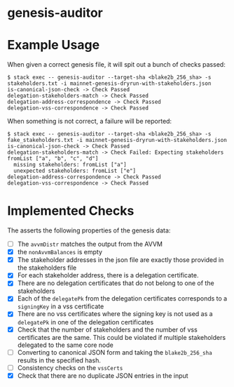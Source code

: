# genesis-auditor

# Example Usage

When given a correct genesis file, it will spit out a bunch of checks passed:

```
$ stack exec -- genesis-auditor --target-sha <blake2b_256_sha> -s stakeholders.txt -i mainnet-genesis-dryrun-with-stakeholders.json
is-canonical-json-check -> Check Passed
delegation-stakeholders-match -> Check Passed
delegation-address-correspondence -> Check Passed
delegation-vss-correspondence -> Check Passed
```

When something is not correct, a failure will be reported:

```
$ stack exec -- genesis-auditor --target-sha <blake2b_256_sha> -s fake_stakeholders.txt -i mainnet-genesis-dryrun-with-stakeholders.json
is-canonical-json-check -> Check Passed
delegation-stakeholders-match -> Check Failed: Expecting stakeholders fromList ["a", "b", "c", "d"]
  missing stakeholders: fromList ["a"]
  unexpected stakeholders: fromList ["e"]
delegation-address-correspondence -> Check Passed
delegation-vss-correspondence -> Check Passed
```

# Implemented Checks

The asserts the following properties of the genesis data:

- [ ] The `avvmDistr` matches the output from the AVVM
- [X] the `nonAvvmBalances` is empty
- [X] The stakeholder addresses in the json file are exactly those provided in the stakeholders file
- [X] For each stakeholder address, there is a delegation certificate.
- [X] There are no delegation certificates that do not belong to one of the stakeholders
- [X] Each of the `delegatePk` from the delegation certificates corresponds to a `signingKey` in a vss certificate
- [X] There are no vss certificates where the signing key is not used as a `delegatePk` in one of the delegation certificates
- [X] Check that the number of stakeholders and the number of vss certificates are the same.  This could be violated if multiple stakeholders delegated to the same core node
- [ ] Converting to canonical JSON form and taking the `blake2b_256_sha` results in the specified hash.
- [ ] Consistency checks on the `vssCerts`
- [X] Check that there are no duplicate JSON entries in the input
